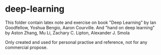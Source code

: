 # deep-learning
This folder contain latex note and exercise on book "Deep Learning" by Ian Goodfellow, Yoshua Bengio, Aaron Courville. And "hand on deep learning" by Aston Zhang, Mu Li, Zachary C. Lipton, Alexander J. Smola

Only created and used for personal practise and reference, not for any commercial propose. 
